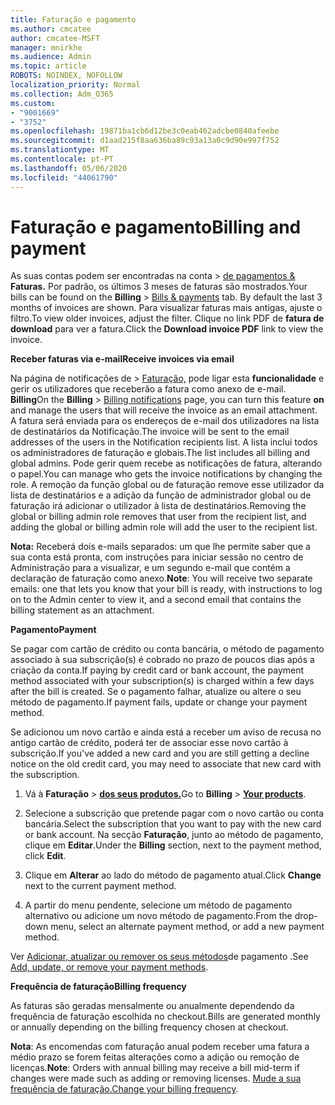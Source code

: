 ```yaml
---
title: Faturação e pagamento
ms.author: cmcatee
author: cmcatee-MSFT
manager: mnirkhe
ms.audience: Admin
ms.topic: article
ROBOTS: NOINDEX, NOFOLLOW
localization_priority: Normal
ms.collection: Adm_O365
ms.custom:
- "9001669"
- "3752"
ms.openlocfilehash: 19871ba1cb6d12be3c0eab462adcbe0840afeebe
ms.sourcegitcommit: d1aad215f8aa636ba89c93a13a0c9d90e997f752
ms.translationtype: MT
ms.contentlocale: pt-PT
ms.lasthandoff: 05/06/2020
ms.locfileid: "44061790"
---
```

# <a name="billing-and-payment"></a><span data-ttu-id="96831-102">Faturação e pagamento</span><span class="sxs-lookup"><span data-stu-id="96831-102">Billing and payment</span></span>

<span data-ttu-id="96831-103">As suas contas podem ser encontradas na conta > [de pagamentos &](https://go.microsoft.com/fwlink/p/?linkid=848039) **Faturas.**  Por padrão, os últimos 3 meses de faturas são mostrados.</span><span class="sxs-lookup"><span data-stu-id="96831-103">Your bills can be found on the **Billing** > [Bills & payments](https://go.microsoft.com/fwlink/p/?linkid=848039) tab.  By default the last 3 months of invoices are shown.</span></span>  <span data-ttu-id="96831-104">Para visualizar faturas mais antigas, ajuste o filtro.</span><span class="sxs-lookup"><span data-stu-id="96831-104">To view older invoices, adjust the filter.</span></span>  <span data-ttu-id="96831-105">Clique no link PDF de **fatura de download** para ver a fatura.</span><span class="sxs-lookup"><span data-stu-id="96831-105">Click the **Download invoice PDF** link to view the invoice.</span></span>

<span data-ttu-id="96831-106">**Receber faturas via e-mail**</span><span class="sxs-lookup"><span data-stu-id="96831-106">**Receive invoices via email**</span></span>

<span data-ttu-id="96831-107">Na página de notificações de > [Faturação,](https://go.microsoft.com/fwlink/p/?linkid=853212) pode ligar esta **funcionalidade** e gerir os utilizadores que receberão a fatura como anexo de e-mail. **Billing**</span><span class="sxs-lookup"><span data-stu-id="96831-107">On the **Billing** > [Billing notifications](https://go.microsoft.com/fwlink/p/?linkid=853212) page, you can turn this feature **on** and manage the users that will receive the invoice as an email attachment.</span></span> <span data-ttu-id="96831-108">A fatura será enviada para os endereços de e-mail dos utilizadores na lista de destinatários da Notificação.</span><span class="sxs-lookup"><span data-stu-id="96831-108">The invoice will be sent to the email addresses of the users in the Notification recipients list.</span></span> <span data-ttu-id="96831-109">A lista inclui todos os administradores de faturação e globais.</span><span class="sxs-lookup"><span data-stu-id="96831-109">The list includes all billing and global admins.</span></span>  <span data-ttu-id="96831-110">Pode gerir quem recebe as notificações de fatura, alterando o papel.</span><span class="sxs-lookup"><span data-stu-id="96831-110">You can manage who gets the invoice notifications by changing the role.</span></span>  <span data-ttu-id="96831-111">A remoção da função global ou de faturação remove esse utilizador da lista de destinatários e a adição da função de administrador global ou de faturação irá adicionar o utilizador à lista de destinatários.</span><span class="sxs-lookup"><span data-stu-id="96831-111">Removing the global or billing admin role removes that user from the recipient list, and adding the global or billing admin role will add the user to the recipient list.</span></span>

<span data-ttu-id="96831-112">**Nota:** Receberá dois e-mails separados: um que lhe permite saber que a sua conta está pronta, com instruções para iniciar sessão no centro de Administração para a visualizar, e um segundo e-mail que contém a declaração de faturação como anexo.</span><span class="sxs-lookup"><span data-stu-id="96831-112">**Note**: You will receive two separate emails: one that lets you know that your bill is ready, with instructions to log on to the Admin center to view it, and a second email that contains the billing statement as an attachment.</span></span>

<span data-ttu-id="96831-113">**Pagamento**</span><span class="sxs-lookup"><span data-stu-id="96831-113">**Payment**</span></span>

<span data-ttu-id="96831-114">Se pagar com cartão de crédito ou conta bancária, o método de pagamento associado à sua subscrição(s) é cobrado no prazo de poucos dias após a criação da conta.</span><span class="sxs-lookup"><span data-stu-id="96831-114">If paying by credit card or bank account, the payment method associated with your subscription(s) is charged within a few days after the bill is created.</span></span>  <span data-ttu-id="96831-115">Se o pagamento falhar, atualize ou altere o seu método de pagamento.</span><span class="sxs-lookup"><span data-stu-id="96831-115">If payment fails, update or change your payment method.</span></span> 

<span data-ttu-id="96831-116">Se adicionou um novo cartão e ainda está a receber um aviso de recusa no antigo cartão de crédito, poderá ter de associar esse novo cartão à subscrição.</span><span class="sxs-lookup"><span data-stu-id="96831-116">If you've added a new card and you are still getting a decline notice on the old credit card, you may need to associate that new card with the subscription.</span></span>

1. <span data-ttu-id="96831-117">Vá à **Faturação** > **[dos seus produtos.](https://go.microsoft.com/fwlink/p/?linkid=842054)**</span><span class="sxs-lookup"><span data-stu-id="96831-117">Go to **Billing** > **[Your products](https://go.microsoft.com/fwlink/p/?linkid=842054)**.</span></span>

2. <span data-ttu-id="96831-118">Selecione a subscrição que pretende pagar com o novo cartão ou conta bancária.</span><span class="sxs-lookup"><span data-stu-id="96831-118">Select the subscription that you want to pay with the new card or bank account.</span></span> <span data-ttu-id="96831-119">Na secção **Faturação**, junto ao método de pagamento, clique em **Editar**.</span><span class="sxs-lookup"><span data-stu-id="96831-119">Under the **Billing** section, next to the payment method, click **Edit**.</span></span>

3. <span data-ttu-id="96831-120">Clique em **Alterar** ao lado do método de pagamento atual.</span><span class="sxs-lookup"><span data-stu-id="96831-120">Click **Change** next to the current payment method.</span></span>

4. <span data-ttu-id="96831-121">A partir do menu pendente, selecione um método de pagamento alternativo ou adicione um novo método de pagamento.</span><span class="sxs-lookup"><span data-stu-id="96831-121">From the drop-down menu, select an alternate payment method, or add a new payment method.</span></span>

<span data-ttu-id="96831-122">Ver [Adicionar, atualizar ou remover os seus métodos](https://go.microsoft.com/fwlink/?linkid=2118133)de pagamento .</span><span class="sxs-lookup"><span data-stu-id="96831-122">See [Add, update, or remove your payment methods](https://go.microsoft.com/fwlink/?linkid=2118133).</span></span>

<span data-ttu-id="96831-123">**Frequência de faturação**</span><span class="sxs-lookup"><span data-stu-id="96831-123">**Billing frequency**</span></span>

<span data-ttu-id="96831-124">As faturas são geradas mensalmente ou anualmente dependendo da frequência de faturação escolhida no checkout.</span><span class="sxs-lookup"><span data-stu-id="96831-124">Bills are generated monthly or annually depending on the billing frequency chosen at checkout.</span></span>  

<span data-ttu-id="96831-125">**Nota**: As encomendas com faturação anual podem receber uma fatura a médio prazo se forem feitas alterações como a adição ou remoção de licenças.</span><span class="sxs-lookup"><span data-stu-id="96831-125">**Note**: Orders with annual billing may receive a bill mid-term if changes were made such as adding or removing licenses.</span></span>  <span data-ttu-id="96831-126">[Mude a sua frequência de faturação.](https://go.microsoft.com/fwlink/?linkid=2119148)</span><span class="sxs-lookup"><span data-stu-id="96831-126">[Change your billing frequency](https://go.microsoft.com/fwlink/?linkid=2119148).</span></span>
